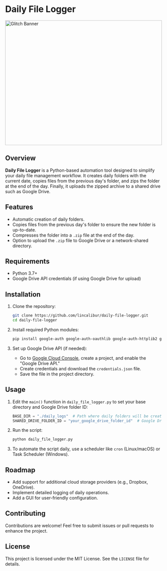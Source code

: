 # Daily File Logger
<img src="https://media1.giphy.com/media/v1.Y2lkPTc5MGI3NjExNHh2a3FxaXptYzdiamd4bnQ2bjI1bW04c2IybGk1ZGZkbnNtN3BsdCZlcD12MV9pbnRlcm5hbF9naWZfYnlfaWQmY3Q9Zw/rqgeA1ckKGdlevO5pg/giphy.gif" alt="Glitch Banner" style="width: 100%; max-height: 400px; object-fit: cover; display: block; margin-bottom: 24px;" />

## Overview
**Daily File Logger** is a Python-based automation tool designed to simplify your daily file management workflow. It creates daily folders with the current date, copies files from the previous day's folder, and zips the folder at the end of the day. Finally, it uploads the zipped archive to a shared drive such as Google Drive.

## Features
- Automatic creation of daily folders.
- Copies files from the previous day's folder to ensure the new folder is up-to-date.
- Compresses the folder into a `.zip` file at the end of the day.
- Option to upload the `.zip` file to Google Drive or a network-shared directory.

## Requirements
- Python 3.7+
- Google Drive API credentials (if using Google Drive for upload)

## Installation
1. Clone the repository:
   ```bash
   git clone https://github.com/lincalibur/daily-file-logger.git
   cd daily-file-logger
   ```

2. Install required Python modules:
   ```bash
   pip install google-auth google-auth-oauthlib google-auth-httplib2 google-api-python-client
   ```

3. Set up Google Drive API (if needed):
   - Go to [Google Cloud Console](https://console.cloud.google.com/), create a project, and enable the "Google Drive API."
   - Create credentials and download the `credentials.json` file.
   - Save the file in the project directory.

## Usage
1. Edit the `main()` function in `daily_file_logger.py` to set your base directory and Google Drive folder ID:
   ```python
   BASE_DIR = "./daily_logs"  # Path where daily folders will be created
   SHARED_DRIVE_FOLDER_ID = "your_google_drive_folder_id"  # Google Drive folder ID
   ```

2. Run the script:
   ```bash
   python daily_file_logger.py
   ```

3. To automate the script daily, use a scheduler like `cron` (Linux/macOS) or Task Scheduler (Windows).

## Roadmap
- Add support for additional cloud storage providers (e.g., Dropbox, OneDrive).
- Implement detailed logging of daily operations.
- Add a GUI for user-friendly configuration.

## Contributing
Contributions are welcome! Feel free to submit issues or pull requests to enhance the project.

## License
This project is licensed under the MIT License. See the `LICENSE` file for details.
